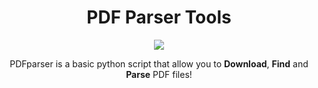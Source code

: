<h1 align="center">PDF Parser Tools</h1>

<p align="center">
  <img src="https://github.com/Grogny/image-video-gif/blob/main/pdfparserstyle.png">
</p>

<p align="center">
  PDFparser is a basic python script that allow you to <strong>Download</strong>, <strong>Find</strong> and <strong>Parse</strong> PDF files!
</p>
